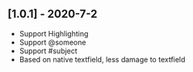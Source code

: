 ## [1.0.1] - 2020-7-2

-   Support Highlighting
-   Support @someone
-   Support #subject
-   Based on native textfield, less damage to textfield
